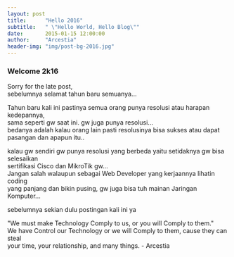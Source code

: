 ```yaml
---
layout: post
title:      "Hello 2016"
subtitle:   " \"Hello World, Hello Blog\""
date:       2015-01-15 12:00:00
author:     "Arcestia"
header-img: "img/post-bg-2016.jpg"
---
```

### Welcome 2k16

Sorry for the late post, <br>
sebelumnya selamat tahun baru semuanya... <br>

Tahun baru kali ini pastinya semua orang punya resolusi atau harapan kedepannya, <br>
sama seperti gw saat ini. gw juga punya resolusi... <br>
bedanya adalah kalau orang lain pasti resolusinya bisa sukses atau dapat pasangan dan apapun itu.. <br>

kalau gw sendiri gw punya resolusi yang berbeda yaitu setidaknya gw bisa selesaikan <br>
sertifikasi Cisco dan MikroTik gw... <br>
Jangan salah walaupun sebagai Web Developer yang kerjaannya lihatin coding <br>
yang panjang dan bikin pusing, gw juga bisa tuh mainan Jaringan Komputer... <br>

sebelumnya sekian dulu postingan kali ini ya <br>

"We must make Technology Comply to us, or you will Comply to them." <br>
We have Control our Technology or we will Comply to them, cause they can steal <br>
your time, your relationship, and many things. - Arcestia <br>
